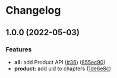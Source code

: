# Changelog

## 1.0.0 (2022-05-03)


### Features

* **all:** add Product API ([#36](https://www.github.com/animeapis/api-nodejs-client/issues/36)) ([855ec90](https://www.github.com/animeapis/api-nodejs-client/commit/855ec9072e9b913879672c233b77bd49ca34a1f2))
* **product:** add uid to chapters ([1de6e8c](https://www.github.com/animeapis/api-nodejs-client/commit/1de6e8c29482dd8c31efe085bb349e41a37d069e))
